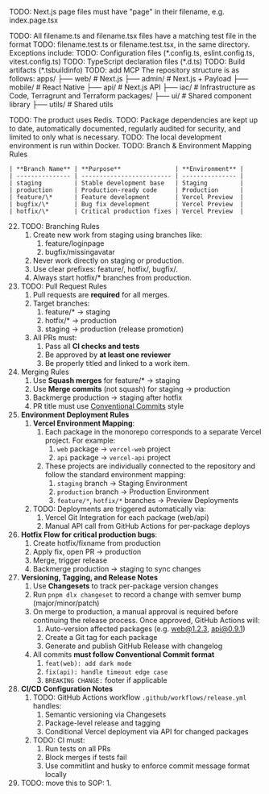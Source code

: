 TODO: Next.js page files must have "page" in their filename, e.g. index.page.tsx

TODO: All filename.ts and filename.tsx files have a matching test file in the format TODO: filename.test.ts or filename.test.tsx, in the same directory. Exceptions include:
TODO: Configuration files (\*.config.ts, eslint.config.ts, vitest.config.ts)
TODO: TypeScript declaration files (\*.d.ts)
TODO: Build artifacts (\*.tsbuildinfo)
TODO: add MCP
The repository structure is as follows:
    apps/
    ├── web/ # Next.js
    ├── admin/ # Next.js + Payload
    ├── mobile/ # React Native
    ├── api/ # Next.js API
    ├── iac/ # Infrastructure as Code, Terragrunt and Terraform
    packages/
    ├── ui/ # Shared component library
    ├── utils/ # Shared utils

TODO: The product uses Redis.
TODO: Package dependencies are kept up to date, automatically documented, regularly audited for security, and limited to only what is necessary.
TODO: The local development environment is run within Docker.
TODO: Branch & Environment Mapping Rules

    | **Branch Name** | **Purpose**               | **Environment** |
    | --------------- | ------------------------- | --------------- |
    | staging         | Stable development base   | Staging         |
    | production      | Production-ready code     | Production      |
    | feature/\*      | Feature development       | Vercel Preview  |
    | bugfix/\*       | Bug fix development       | Vercel Preview  |
    | hotfix/\*       | Critical production fixes | Vercel Preview  |

22. TODO: Branching Rules
    1.  Create new work from staging using branches like:
        1. feature/loginpage
        2. bugfix/missingavatar
    2.  Never work directly on staging or production.
    3.  Use clear prefixes: feature/, hotfix/, bugfix/.
    4.  Always start hotfix/\* branches from production.
23. TODO: Pull Request Rules
    1.  Pull requests are **required** for all merges.
    2.  Target branches:
        1. feature/\* → staging
        2. hotfix/\* → production
        3. staging → production (release promotion)
    3.  All PRs must:
        1. Pass all **CI checks and tests**
        2. Be approved by **at least one reviewer**
        3. Be properly titled and linked to a work item.
24. Merging Rules
    1.  Use **Squash merges** for feature/\* → staging
    2.  Use **Merge commits** (not squash) for staging → production
    3.  Backmerge production → staging after hotfix
    4.  PR title must use [Conventional Commits](https://www.conventionalcommits.org/) style
25. **Environment Deployment Rules**
    1.  **Vercel Environment Mapping**:
        1. Each package in the monorepo corresponds to a separate Vercel project. For example:
           1. `web` package → `vercel-web` project
           2. `api` package → `vercel-api` project
        2. These projects are individually connected to the repository and follow the standard environment mapping:
           1. `staging` branch → Staging Environment
           2. `production` branch → Production Environment
           3. `feature/*`, `hotfix/*` branches → Preview Deployments
    2.  TODO: Deployments are triggered automatically via:
        1. Vercel Git Integration for each package (web/api)
        2. Manual API call from GitHub Actions for per-package deploys
26. **Hotfix Flow for critical production bugs**:
    1.  Create hotfix/fixname from production
    2.  Apply fix, open PR → production
    3.  Merge, trigger release
    4.  Backmerge production → staging to sync changes
27. **Versioning, Tagging, and Release Notes**
    1.  Use **Changesets** to track per-package version changes
    2.  Run `pnpm dlx changeset` to record a change with semver bump (major/minor/patch)
    3.  On merge to production, a manual approval is required before continuing the release process. Once approved, GitHub Actions will:
        1. Auto-version affected packages (e.g. web@1.2.3, api@0.9.1)
        2. Create a Git tag for each package
        3. Generate and publish GitHub Release with changelog
    4.  All commits **must follow Conventional Commit format**
        1. `feat(web): add dark mode`
        2. `fix(api): handle timeout edge case`
        3. `BREAKING CHANGE:` footer if applicable
28. **CI/CD Configuration Notes**
    1.  TODO: GitHub Actions workflow `.github/workflows/release.yml` handles:
        1. Semantic versioning via Changesets
        2. Package-level release and tagging
        3. Conditional Vercel deployment via API for changed packages
    2.  TODO: CI must:
        1. Run tests on all PRs
        2. Block merges if tests fail
        3. Use commitlint and husky to enforce commit message format locally
29. TODO: move this to SOP:
    1.  